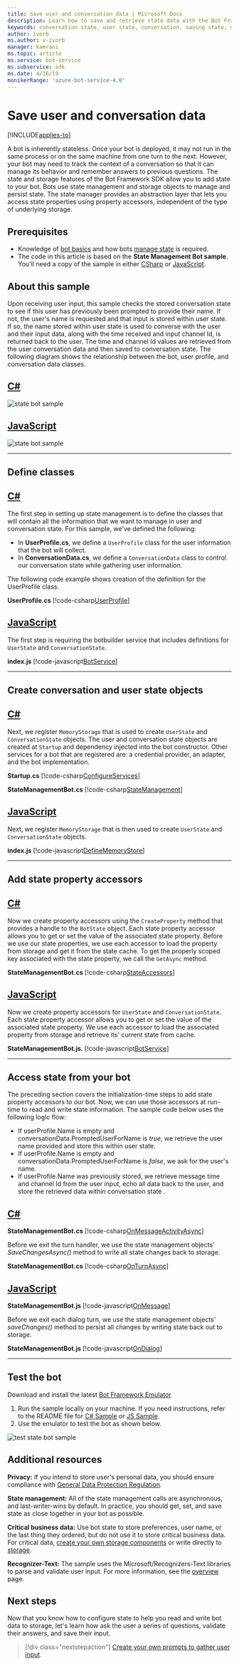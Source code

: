 ```yaml
---
title: Save user and conversation data | Microsoft Docs
description: Learn how to save and retrieve state data with the Bot Framework SDK.
keywords: conversation state, user state, conversation, saving state, managing bot state
author: ivorb
ms.author: v-ivorb
manager: kamrani
ms.topic: article
ms.service: bot-service
ms.subservice: sdk
ms.date: 4/16/19
monikerRange: 'azure-bot-service-4.0'
---
```


# Save user and conversation data

[!INCLUDE[applies-to](../includes/applies-to.md)]

A bot is inherently stateless. Once your bot is deployed, it may not run in the same process or on the same machine from one turn to the next. However, your bot may need to track the context of a conversation so that it can manage its behavior and remember answers to previous questions. The state and storage features of the Bot Framework SDK allow you to add state to your bot. Bots use state management and storage objects to manage and persist state. The state manager provides an abstraction layer that lets you access state properties using property accessors, independent of the type of underlying storage.

## Prerequisites
- Knowledge of [bot basics](bot-builder-basics.md) and how bots [manage state](bot-builder-concept-state.md) is required.
- The code in this article is based on the **State Management Bot sample**. You'll need a copy of the sample in either [CSharp](https://aka.ms/statebot-sample-cs) or [JavaScript](https://aka.ms/statebot-sample-js).

## About this sample
Upon receiving user input, this sample checks the stored conversation state to see if this user has previously been prompted to provide their name. If not, the user's name is requested and that input is stored within user state. If so, the name stored within user state is used to converse with the user and their input data, along with the time received and input channel Id, is returned back to the user. The time and channel Id values are retrieved from the user conversation data and then saved to conversation state. The following diagram shows the relationship between the bot, user profile, and conversation data classes.

## [C#](#tab/csharp)
![state bot sample](media/StateBotSample-Overview.png)

## [JavaScript](#tab/javascript)
![state bot sample](media/StateBotSample-JS-Overview.png)

---

## Define classes

## [C#](#tab/csharp)

The first step in setting up state management is to define the classes that will contain all the information that we want to manage in user and conversation state. For this sample, we've defined the following:

- In **UserProfile.cs**, we define a `UserProfile` class for the user information that the bot will collect. 
- In **ConversationData.cs**, we define a `ConversationData` class to control our conversation state while gathering user information.

The following code example shows creation of the definition for the UserProfile class.

**UserProfile.cs**
[!code-csharp[UserProfile](~/../BotBuilder-Samples/samples/csharp_dotnetcore/45.state-management/UserProfile.cs?range=7-11)]

## [JavaScript](#tab/javascript)

The first step is requiring the botbuilder service that includes definitions for `UserState` and `ConversationState`.

**index.js**
[!code-javascript[BotService](~/../BotBuilder-Samples/samples/javascript_nodejs/45.state-management/index.js?range=7-9)]

---

## Create conversation and user state objects

## [C#](#tab/csharp)

Next, we register `MemoryStorage` that is used to create `UserState` and `ConversationState` objects. The user and conversation state objects are created at `Startup` and dependency injected into the bot constructor. Other services for a bot that are registered are: a credential provider, an adapter, and the bot implementation.

**Startup.cs**
[!code-csharp[ConfigureServices](~/../BotBuilder-Samples/samples/csharp_dotnetcore/45.state-management/Startup.cs?range=16-38)]

**StateManagementBot.cs** 
[!code-csharp[StateManagement](~/../BotBuilder-Samples/samples/csharp_dotnetcore/45.state-management/bots/StateManagementBot.cs?range=15-22)]

## [JavaScript](#tab/javascript)

Next, we register `MemoryStorage` that is then used to create `UserState` and `ConversationState` objects.

**index.js**
[!code-javascript[DefineMemoryStore](~/../BotBuilder-Samples/samples/javascript_nodejs/45.state-management/index.js?range=32-38)]

---

## Add state property accessors

## [C#](#tab/csharp)

Now we create property accessors using the `CreateProperty` method that provides a handle to the `BotState` object. Each state property accessor allows you to get or set the value of the associated state property. Before we use our state properties, we use each accessor to load the property from storage and get it from the state cache. To get the properly scoped key associated with the state property, we call the `GetAsync` method.

**StateManagementBot.cs**
[!code-csharp[StateAccessors](~/../BotBuilder-Samples/samples/csharp_dotnetcore/45.state-management/bots/StateManagementBot.cs?range=38-46)]

## [JavaScript](#tab/javascript)

Now we create property accessors for `UserState` and `ConversationState`. Each state property accessor allows you to get or set the value of the associated state property. We use each accessor to load the associated property from storage and retrieve its' current state from cache.

**StateManagementBot.js**.
[!code-javascript[BotService](~/../BotBuilder-Samples/samples/javascript_nodejs/45.state-management/bots/stateManagementBot.js?range=6-19)]

---

## Access state from your bot
The preceding section covers the initialization-time steps to add state property accessors to our bot. Now, we can use those accessors at run-time to read and write state information. The sample code below uses the following logic flow:
- If userProfile.Name is empty and conversationData.PromptedUserForName is _true_, we retrieve the user name provided and store this within user state.
- If userProfile.Name is empty and conversationData.PromptedUserForName is _false_, we ask for the user's name.
- If userProfile.Name was previously stored, we retrieve message time and channel Id from the user input, echo all data back to the user, and store the retrieved data within conversation state .

## [C#](#tab/csharp)

**StateManagementBot.cs**
[!code-csharp[OnMessageActivityAsync](~/../BotBuilder-Samples/samples/csharp_dotnetcore/45.state-management/bots/StateManagementBot.cs?range=38-85)]

Before we exit the turn handler, we use the state management objects' _SaveChangesAsync()_ method to write all state changes back to storage.

**StateManagementBot.cs**
[!code-csharp[OnTurnAsync](~/../BotBuilder-Samples/samples/csharp_dotnetcore/45.state-management/bots/StateManagementBot.cs?range=24-31)]

## [JavaScript](#tab/javascript)

**StateManagementBot.js**
[!code-javascript[OnMessage](~/../BotBuilder-Samples/samples/javascript_nodejs/45.state-management/bots/stateManagementBot.js?range=21-54)]

Before we exit each dialog turn, we use the state management objects' _saveChanges()_ method to persist all changes by writing state back out to storage.

**StateManagementBot.js**
[!code-javascript[OnDialog](~/../BotBuilder-Samples/samples/javascript_nodejs/45.state-management/bots/stateManagementBot.js?range=60-67)]

---

## Test the bot

Download and install the latest [Bot Framework Emulator](https://aka.ms/bot-framework-emulator-readme)

1. Run the sample locally on your machine. If you need instructions, refer to the README file for [C# Sample](https://aka.ms/statebot-sample-cs) or [JS Sample](https://aka.ms/statebot-sample-js).
1. Use the emulator to test the bot as shown below.

![test state bot sample](media/state-bot-testing-emulator.png)

## Additional resources

**Privacy:** If you intend to store user's personal data, you should ensure compliance with [General Data Protection Regulation](https://blog.botframework.com/2018/04/23/general-data-protection-regulation-gdpr).

**State management:** All of the state management calls are asynchronous, and last-writer-wins by default. In practice, you should get, set, and save state as close together in your bot as possible.

**Critical business data:** Use bot state to store preferences, user name, or the last thing they ordered, but do not use it to store critical business data. For critical data, [create your own storage components](bot-builder-custom-storage.md) or write directly to [storage](bot-builder-howto-v4-storage.md).

**Recognizer-Text:** The sample uses the Microsoft/Recognizers-Text libraries to parse and validate user input. For more information, see the [overview](https://github.com/Microsoft/Recognizers-Text#microsoft-recognizers-text-overview) page.

## Next steps

Now that you know how to configure state to help you read and write bot data to storage, let's learn how ask the user a series of questions, validate their answers, and save their input.

> [!div class="nextstepaction"]
> [Create your own prompts to gather user input](bot-builder-primitive-prompts.md).
